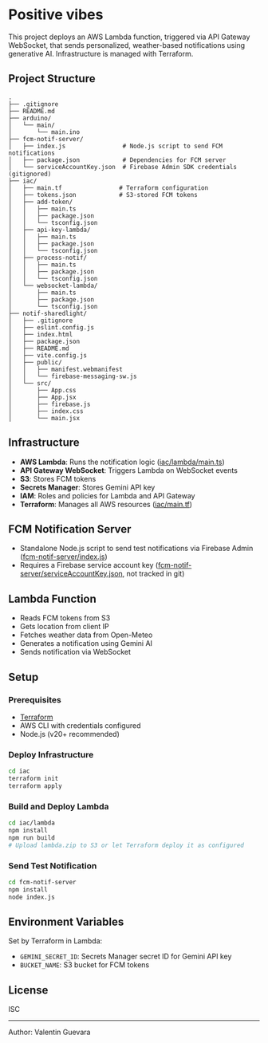 # Positive vibes

This project deploys an AWS Lambda function, triggered via API Gateway WebSocket, that sends personalized, weather-based notifications using generative AI. Infrastructure is managed with Terraform.

## Project Structure

```
.
├── .gitignore
├── README.md
├── arduino/
│   └── main/
│       └── main.ino
├── fcm-notif-server/
│   ├── index.js                # Node.js script to send FCM notifications
│   ├── package.json            # Dependencies for FCM server
│   └── serviceAccountKey.json  # Firebase Admin SDK credentials (gitignored)
├── iac/
│   ├── main.tf                # Terraform configuration
│   ├── tokens.json            # S3-stored FCM tokens
│   ├── add-token/
│   │   ├── main.ts
│   │   ├── package.json
│   │   └── tsconfig.json
│   ├── api-key-lambda/
│   │   ├── main.ts
│   │   ├── package.json
│   │   └── tsconfig.json
│   ├── process-notif/
│   │   ├── main.ts
│   │   ├── package.json
│   │   └── tsconfig.json
│   └── websocket-lambda/
│       ├── main.ts
│       ├── package.json
│       └── tsconfig.json
├── notif-sharedlight/
│   ├── .gitignore
│   ├── eslint.config.js
│   ├── index.html
│   ├── package.json
│   ├── README.md
│   ├── vite.config.js
│   ├── public/
│   │   ├── manifest.webmanifest
│   │   └── firebase-messaging-sw.js
│   └── src/
│       ├── App.css
│       ├── App.jsx
│       ├── firebase.js
│       ├── index.css
│       └── main.jsx
```

## Infrastructure

- **AWS Lambda**: Runs the notification logic ([iac/lambda/main.ts](iac/lambda/main.ts))
- **API Gateway WebSocket**: Triggers Lambda on WebSocket events
- **S3**: Stores FCM tokens
- **Secrets Manager**: Stores Gemini API key
- **IAM**: Roles and policies for Lambda and API Gateway
- **Terraform**: Manages all AWS resources ([iac/main.tf](iac/main.tf))

## FCM Notification Server

- Standalone Node.js script to send test notifications via Firebase Admin ([fcm-notif-server/index.js](fcm-notif-server/index.js))
- Requires a Firebase service account key ([fcm-notif-server/serviceAccountKey.json](fcm-notif-server/serviceAccountKey.json), not tracked in git)

## Lambda Function

- Reads FCM tokens from S3
- Gets location from client IP
- Fetches weather data from Open-Meteo
- Generates a notification using Gemini AI
- Sends notification via WebSocket

## Setup

### Prerequisites

- [Terraform](https://www.terraform.io/)
- AWS CLI with credentials configured
- Node.js (v20+ recommended)

### Deploy Infrastructure

```sh
cd iac
terraform init
terraform apply
```

### Build and Deploy Lambda

```sh
cd iac/lambda
npm install
npm run build
# Upload lambda.zip to S3 or let Terraform deploy it as configured
```

### Send Test Notification

```sh
cd fcm-notif-server
npm install
node index.js
```

## Environment Variables

Set by Terraform in Lambda:
- `GEMINI_SECRET_ID`: Secrets Manager secret ID for Gemini API key
- `BUCKET_NAME`: S3 bucket for FCM tokens

## License

ISC

---

Author: Valentin Guevara
